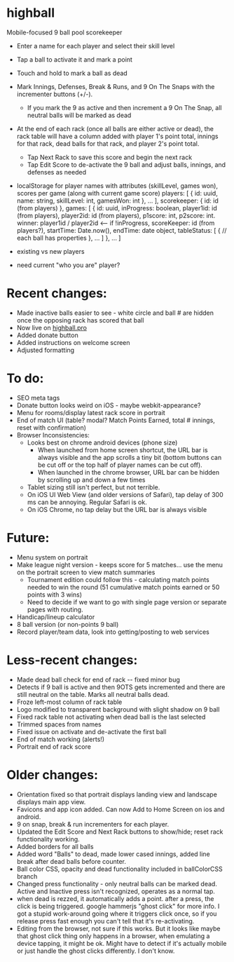 # highball
Mobile-focused 9 ball pool scorekeeper
- Enter a name for each player and select their skill level
- Tap a ball to activate it and mark a point
- Touch and hold to mark a ball as dead
- Mark Innings, Defenses, Break & Runs, and 9 On The Snaps with the incrementer buttons (+/-).
    - If you mark the 9 as active and then increment a 9 On The Snap, all neutral balls will be marked as dead
- At the end of each rack (once all balls are either active or dead), the rack table will have a column added with player 1's point total, innings for that rack, dead balls for that rack, and player 2's point total.
    - Tap Next Rack to save this score and begin the next rack
    - Tap Edit Score to de-activate the 9 ball and adjust balls, innings, and defenses as needed

- localStorage for player names with attributes (skillLevel, games won), scores per game (along with current game score)
    players: [
        {
            id: uuid,
            name: string,
            skillLevel: int,
            gamesWon: int
        },
        ...
    ],
    scorekeeper: {
        id: id (from players)
    },
    games: [
        {
            id: uuid,
            inProgress: boolean,
            player1id: id (from players),
            player2id: id (from players),
            p1score: int,
            p2score: int.
            winner: player1id / player2id <-- if !inProgress,
            scoreKeeper: id (from players?),
            startTime: Date.now(),
            endTime: date object,
            tableStatus: [
                {
                    // each ball has properties
                },
                ...
            ]
        },
        ...
    ]
- existing vs new players
- need current "who you are" player?

# Recent changes:
- Made inactive balls easier to see - white circle and ball # are hidden once the opposing rack has scored that ball
- Now live on [highball.pro](http://highball.pro)
- Added donate button
- Added instructions on welcome screen
- Adjusted formatting

# To do:

- SEO meta tags
- Donate button looks weird on iOS - maybe webkit-appearance?
- Menu for rooms/display latest rack score in portrait
- End of match UI (table? modal? Match Points Earned, total # innings, reset with confirmation)
- Browser Inconsistencies:
    - Looks best on chrome android devices (phone size)
        - When launched from home screen shortcut, the URL bar is always visible and the app scrolls a tiny bit (bottom buttons can be cut off or the top half of player names can be cut off).
        - When launched in the chrome browser, URL bar can be hidden by scrolling up and down a few times
    - Tablet sizing still isn't perfect, but not terrible.
    - On iOS UI Web View (and older versions of Safari), tap delay of 300 ms can be annoying. Regular Safari is ok.
    - On iOS Chrome, no tap delay but the URL bar is always visible

# Future:
- Menu system on portrait
- Make league night version - keeps score for 5 matches... use the menu on the portrait screen to view match summaries
    - Tournament edition could follow this - calculating match points needed to win the round (51 cumulative match points earned or 50 points with 3 wins)
    - Need to decide if we want to go with single page version or separate pages with routing.
- Handicap/lineup calculator
- 8 ball version (or non-points 9 ball)
- Record player/team data, look into getting/posting to web services



# Less-recent changes:
- Made dead ball check for end of rack -- fixed minor bug
- Detects if 9 ball is active and then 9OTS gets incremented and there are still neutral on the table. Marks all neutral balls dead.
- Froze left-most column of rack table
- Logo modified to transparent background with slight shadow on 9 ball
- Fixed rack table not activating when dead ball is the last selected
- Trimmed spaces from names
- Fixed issue on activate and de-activate the first ball
- End of match working (alerts!)
- Portrait end of rack score

# Older changes:
- Orientation fixed so that portrait displays landing view and landscape displays main app view.
- Favicons and app icon added. Can now Add to Home Screen on ios and android.
- 9 on snap, break & run incrementers for each player.
- Updated the Edit Score and Next Rack buttons to show/hide; reset rack functionality working.
- Added borders for all balls
- Added word "Balls" to dead, made lower cased innings, added line break after dead balls before counter.
 - Ball color CSS, opacity and dead functionality included in ballColorCSS branch
 - Changed press functionality - only neutral balls can be marked dead. Active and Inactive press isn't recognized, operates as a normal tap.
- when dead is rezzed, it automatically adds a point. after a press, the click is being triggered. google hammerjs "ghost click" for more info. I got a stupid work-around going where it triggers click once, so if you release press fast enough you can't tell  that it's re-activating.
- Editing from the browser, not sure if this works. But it looks like maybe that ghost click thing only happens in a browser, when emulating a device tapping, it might be ok. Might have to detect if it's actually mobile or just handle the ghost clicks differently. I don't know.

